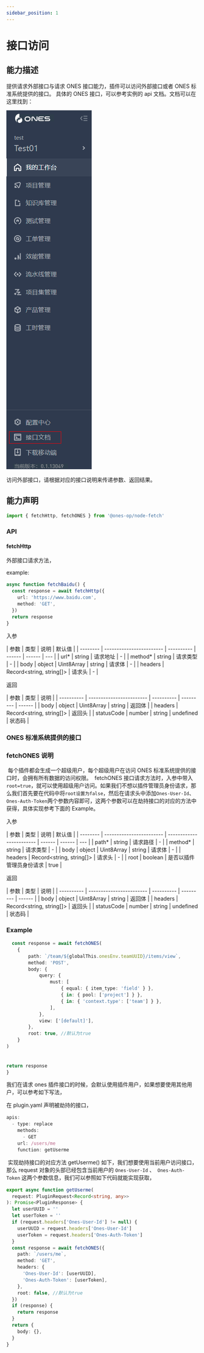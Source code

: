 ```yaml
---
sidebar_position: 1
---
```


# 接口访问

## 能力描述

提供请求外部接口与请求 ONES 接口能力，插件可以访问外部接口或者 ONES 标准系统提供的接口。
具体的 ONES 接口，可以参考实例的 api 文档。文档可以在这里找到：

![image](interface-ability1.jpg)

访问外部接口，请根据对应的接口说明来传递参数、返回结果。

## 能力声明

```typescript
import { fetchHttp, fetchONES } from '@ones-op/node-fetch'
```

### API

#### fetchHttp

外部接口请求方法，

example:

```typescript
async function fetchBaidu() {
  const response = await fetchHttp({
    url: 'https://www.baidu.com',
    method: 'GET',
  })
  return response
}
```

入参

| 参数     | 类型                     | 说明       | 默认值 |
| -------- | ------------------------ | ---------- | ------ | ------ | --- |
| url\*    | string                   | 请求地址   | \-     |
| method\* | string                   | 请求类型   | \-     |
| body     | object                   | Uint8Array | string | 请求体 | \-  |
| headers  | Record<string, string[]> | 请求头     | \-     |

返回

| 参数       | 类型                     | 说明       |
| ---------- | ------------------------ | ---------- | --------- | ------ |
| body       | object                   | Uint8Array | string    | 返回体 |
| headers    | Record<string, string[]> | 返回头     |
| statusCode | number                   | string     | undefined | 状态码 |

### ONES 标准系统提供的接口

### fetchONES 说明

​ 每个插件都会生成一个超级用户，每个超级用户在访问 ONES 标准系统提供的接口时，会拥有所有数据的访问权限。
​ fetchONES 接口请求方法时，入参中带入 `root=true`，就可以使用超级用户访问。如果我们不想以插件管理员身份请求，那么我们首先要在代码中将`root设置为false`，然后在请求头中添加`Ones-User-Id`、`Ones-Auth-Token`两个参数内容即可，这两个参数可以在劫持接口的对应的方法中获得，具体实现参考下面的 Example。

入参

| 参数     | 类型                     | 说明                     | 默认值 |
| -------- | ------------------------ | ------------------------ | ------ | ------ | --- |
| path\*   | string                   | 请求路径                 | \-     |
| method\* | string                   | 请求类型                 | \-     |
| body     | object                   | Uint8Array               | string | 请求体 | \-  |
| headers  | Record<string, string[]> | 请求头                   | \-     |
| root     | boolean                  | 是否以插件管理员身份请求 | true   |

返回

| 参数       | 类型                     | 说明       |
| ---------- | ------------------------ | ---------- | --------- | ------ |
| body       | object                   | Uint8Array | string    | 返回体 |
| headers    | Record<string, string[]> | 返回头     |
| statusCode | number                   | string     | undefined | 状态码 |

### Example

```typescript
  const response = await fetchONES(
    {
        path: `/team/${globalThis.onesEnv.teamUUID}/items/view`,
        method: 'POST',
        body: {
            query: {
                must: [
                    { equal: { item_type: 'field' } },
                    { in: { pool: ['project'] } },
                    { in: { 'context.type': ['team'] } },
                ],
            },
            view: ['[default]'],
        },
        root: true, //默认为true
    }
)


return response
}
```

我们在请求 ones 插件接口的时候，会默认使用插件用户，如果想要使用其他用户，可以参考如下写法，

在 plugin.yaml 声明被劫持的接口，

```typescript
apis:
  - type: replace
    methods:
      - GET
    url: /users/me
    function: getUserme
```

​ 实现劫持接口的对应方法 getUserme() 如下，我们想要使用当前用户访问接口，那么 request 对象的头部已经包含当前用户的 `Ones-User-Id` 、` Ones-Auth-Token` 这两个参数信息，我们可以参照如下代码就能实现获取，

```typescript
export async function getUserme(
  request: PluginRequest<Record<string, any>>
): Promise<PluginResponse> {
  let userUUID = ''
  let userToken = ''
  if (request.headers['Ones-User-Id'] != null) {
    userUUID = request.headers['Ones-User-Id']
    userToken = request.headers['Ones-Auth-Token']
  }
  const response = await fetchONES({
    path: `/users/me`,
    method: 'GET',
    headers: {
      'Ones-User-Id': [userUUID],
      'Ones-Auth-Token': [userToken],
    },
    root: false, //默认为true
  })
  if (response) {
    return response
  }
  return {
    body: {},
  }
}
```
